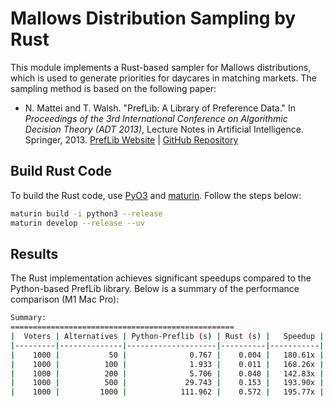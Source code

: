 # Mallows Distribution Sampling by Rust

This module implements a Rust-based sampler for Mallows distributions, which is used to generate priorities for daycares in matching markets. The sampling method is based on the following paper:
- N. Mattei and T. Walsh. "PrefLib: A Library of Preference Data." In *Proceedings of the 3rd International Conference on Algorithmic Decision Theory (ADT 2013)*, Lecture Notes in Artificial Intelligence. Springer, 2013. [PrefLib Website](http://preflib.org) | [GitHub Repository](https://github.com/PrefLib/preflib)

## Build Rust Code

To build the Rust code, use [PyO3](https://pyo3.rs/) and [maturin](https://www.maturin.rs/). Follow the steps below:
```bash
maturin build -i python3 --release
maturin develop --release --uv
```

## Results
The Rust implementation achieves significant speedups compared to the Python-based PrefLib library. Below is a summary of the performance comparison (M1 Mac Pro):
```bash
Summary:
==================================================
|  Voters | Alternatives | Python-Preflib (s) | Rust (s) |   Speedup |
|---------|--------------|--------------------|----------|-----------|
|    1000 |           50 |              0.767 |    0.004 |   180.61x |
|    1000 |          100 |              1.933 |    0.011 |   168.26x |
|    1000 |          200 |              5.706 |    0.040 |   142.83x |
|    1000 |          500 |             29.743 |    0.153 |   193.90x |
|    1000 |         1000 |            111.962 |    0.572 |   195.77x |
```